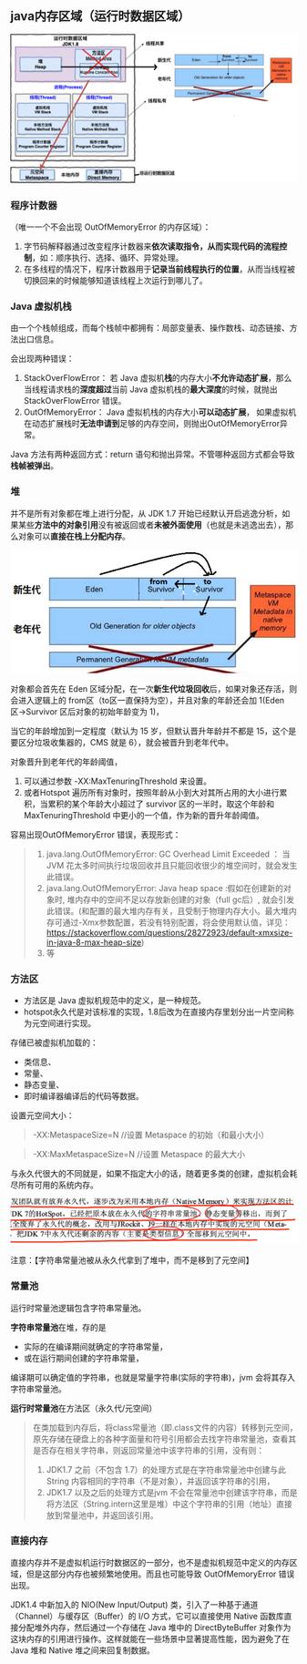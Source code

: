 ## **java内存区域（运行时数据区域）**
![c:\users\asus\Desktop\无标题.png](media/1.png)

### **程序计数器**
（唯一一个不会出现 OutOfMemoryError 的内存区域）：

1. 字节码解释器通过改变程序计数器来**依次读取指令，从而实现代码的流程控制**，如：顺序执行、选择、循环、异常处理。 
2. 在多线程的情况下，程序计数器用于**记录当前线程执行的位置**，从而当线程被切换回来的时候能够知道该线程上次运行到哪儿了。

### **Java 虚拟机栈**

由一个个栈帧组成，而每个栈帧中都拥有：局部变量表、操作数栈、动态链接、方法出口信息。

会出现两种错误：

1. StackOverFlowError： 若 Java 虚拟机**栈**的内存大小**不允许动态扩展**，那么当线程请求栈的**深度超过**当前 Java 虚拟机栈的**最大深度**的时候，就抛出 StackOverFlowError 错误。 
2. OutOfMemoryError： Java 虚拟机栈的内存大小**可以动态扩展**， 如果虚拟机在动态扩展栈时**无法申请到**足够的内存空间，则抛出OutOfMemoryError异常。

Java 方法有两种返回方式：return 语句和抛出异常。不管哪种返回方式都会导致**栈帧被弹出**。


### **堆**
并不是所有对象都在堆上进行分配，从 JDK 1.7 开始已经默认开启逃逸分析，如果某些**方法中的对象引用**没有被返回或者**未被外面使用**（也就是未逃逸出去），那么对象可以**直接在栈上分配内存**。

![c:\users\asus\Desktop\d.png](media/2.png)


对象都会首先在 Eden 区域分配，在一次**新生代垃圾回收**后，如果对象还存活，则会进入逻辑上的 from区（to区一直保持为空），并且对象的年龄还会加 1(Eden 区->Survivor 区后对象的初始年龄变为 1)，

当它的年龄增加到一定程度（默认为 15 岁，但默认晋升年龄并不都是 15，这个是要区分垃圾收集器的，CMS 就是 6），就会被晋升到老年代中。

对象晋升到老年代的年龄阈值，

1. 可以通过参数 -XX:MaxTenuringThreshold 来设置。
2. 或者Hotspot 遍历所有对象时，按照年龄从小到大对其所占用的大小进行累积，当累积的某个年龄大小超过了 survivor 区的一半时，取这个年龄和 MaxTenuringThreshold 中更小的一个值，作为新的晋升年龄阈值。

容易出现OutOfMemoryError 错误，表现形式：

>1. java.lang.OutOfMemoryError: GC Overhead Limit Exceeded ： 当 JVM 花太多时间执行垃圾回收并且只能回收很少的堆空间时，就会发生此错误。 
>2. java.lang.OutOfMemoryError: Java heap space :假如在创建新的对象时, 堆内存中的空间不足以存放新创建的对象（full gc后）, 就会引发此错误。(和配置的最大堆内存有关，且受制于物理内存大小。最大堆内存可通过-Xmx参数配置，若没有特别配置，将会使用默认值，详见：<https://stackoverflow.com/questions/28272923/default-xmxsize-in-java-8-max-heap-size>)
>3. 等

### **方法区**
- 方法区是 Java 虚拟机规范中的定义，是一种规范。
- hotspot永久代是对该标准的实现，1.8后改为在直接内存里划分出一片空间称为元空间进行实现。

存储已被虚拟机加载的：

- 类信息、
- 常量、
- 静态变量、
- 即时编译器编译后的代码等数据。

设置元空间大小：

>-XX:MetaspaceSize=N //设置 Metaspace 的初始（和最小大小）

>-XX:MaxMetaspaceSize=N //设置 Metaspace 的最大大小

与永久代很大的不同就是，如果不指定大小的话，随着更多类的创建，虚拟机会耗尽所有可用的系统内存。

![](media/3.png)

注意：【字符串常量池被从永久代拿到了堆中，而不是移到了元空间】

### **常量池**
运行时常量池逻辑包含字符串常量池。

**字符串常量池**在堆，存的是

- 实际的在编译期间就确定的字符串常量，
- 或在运行期间创建的字符串常量，

编译期可以确定值的字符串，也就是常量字符串(实际的字符串)，jvm 会将其存入字符串常量池。

**运行时常量池**在方法区（永久代/元空间）


>在类加载到内存后，将class常量池（即.class文件的内容）转移到元空间，原先存储在硬盘上的各种字面量和符号引用都会去找字符串常量池，查看其是否存在相关字符串，则返回常量池中该字符串的引用，没有则：
>1. JDK1.7 之前（不包含 1.7）的处理方式是在字符串常量池中创建与此 String 内容相同的字符串（不是对象），并返回该字符串的引用，
>2. JDK1.7 以及之后的处理方式是jvm 不会在常量池中创建该字符串，而是将方法区（String.intern这里是堆）中这个字符串的引用（地址）直接放到常量池中，并返回该引用。

### **直接内存** 

直接内存并不是虚拟机运行时数据区的一部分，也不是虚拟机规范中定义的内存区域，但是这部分内存也被频繁地使用。而且也可能导致 OutOfMemoryError 错误出现。 

JDK1.4 中新加入的 NIO(New Input/Output) 类，引入了一种基于通道（Channel）与缓存区（Buffer）的 I/O 方式，它可以直接使用 Native 函数库直接分配堆外内存，然后通过一个存储在 Java 堆中的 DirectByteBuffer 对象作为这块内存的引用进行操作。这样就能在一些场景中显著提高性能，因为避免了在 Java 堆和 Native 堆之间来回复制数据。


